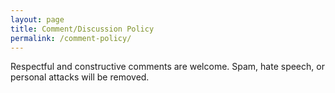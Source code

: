 ```yaml
---
layout: page
title: Comment/Discussion Policy
permalink: /comment-policy/
---
```


Respectful and constructive comments are welcome. Spam, hate speech, or personal attacks will be removed.